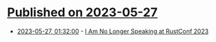 # [Published on 2023-05-27](index.md)

* [2023-05-27, 01:32:00](https://lobste.rs/s/snaabl/i_am_no_longer_speaking_at_rustconf_2023) - [I Am No Longer Speaking at RustConf 2023](https://thephd.dev/i-am-no-longer-speaking-at-rustconf-2023)
